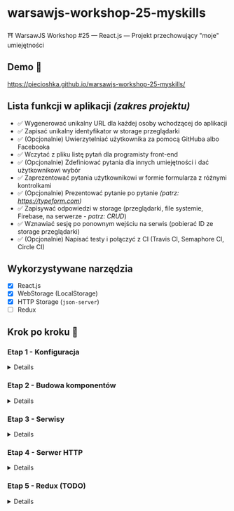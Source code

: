 # warsawjs-workshop-25-myskills

⛩️ WarsawJS Workshop #25 — React.js — Projekt przechowujący "moje" umiejętności

## Demo 🎉

<https://piecioshka.github.io/warsawjs-workshop-25-myskills/>

## Lista funkcji w aplikacji _(zakres projektu)_

* :white_check_mark: Wygenerować unikalny URL dla każdej osoby wchodzącej do aplikacji
* :white_check_mark: Zapisać unikalny identyfikator w storage przeglądarki
* :white_check_mark: (Opcjonalnie) Uwierzytelniać użytkownika za pomocą GitHuba albo Facebooka
* :white_check_mark: Wczytać z pliku listę pytań dla programisty front-end
* :white_check_mark: (Opcjonalnie) Zdefiniować pytania dla innych umiejętności i dać użytkownikowi wybór
* :white_check_mark: Zaprezentować pytania użytkownikowi w formie formularza z różnymi kontrolkami
* :white_check_mark: (Opcjonalnie) Prezentować pytanie po pytanie _(patrz: <https://typeform.com>)_
* :white_check_mark: Zapisywać odpowiedzi w storage (przeglądarki, file systemie, Firebase, na serwerze - _patrz: CRUD_)
* :white_check_mark: Wznawiać sesję po ponownym wejściu na serwis (pobierać ID ze storage przeglądarki)
* :white_check_mark: (Opcjonalnie) Napisać testy i połączyć z CI (Travis CI, Semaphore CI, Circle CI)

## Wykorzystywane narzędzia

* [x] React.js
* [x] WebStorage (LocalStorage)
* [x] HTTP Storage (`json-server`)
* [ ] Redux

## Krok po kroku 👣

### Etap 1 - Konfiguracja

<details>

* [x] Zainstalować pluginy do Google Chrome:
    + `React Developer Tools`
    + `Redux DevTools`

* [x] Zainstalować plugin do Visual Studio Code:
    + `Reactjs code snippets`
        - <https://github.com/xabikos/vscode-react>

* [x] Stworzyć pliki
    + `index.html`
    + `src/main.js`
    + `src/component/app.js`

* [x] W pliku `index.html`:
    + stworzyć kontener z `id="app"`
    + załączyć plik z `dist/bundle.js`

* [x] Zainstalować serwer, który będzie serwował aplikację

    ```bash
    npm i http-server
    ```

    Uwaga! Dopisać zadanie do `package.json`

    ```json
    "start": "http-server"
    ```

* [x] Zainstalować zależności projektu:

    ```bash
    npm i @babel/core @babel/preset-react babel-loader react react-dom webpack webpack-cli
    ```

    Uwaga! W specjalnym przypadku będzie trzeba:

    + zainstalować `@babel/preset-env`
    + dopisać `@babel/preset-env` w `presets` w konfiguracji `Babela`
        w pliku `webpack.config.js`

* [x] Skonfigurować Webpacka
    + Tryb = `development`
    + Plik wejściowy = `entry`
    + Plik wyjściowy = `output`
    + Uruchomić `babel-loader` dla plików `.jsx?`
    + Dodać preset `@babel/preset-react`

* [x] `react-router-dom`

</details>

### Etap 2 - Budowa komponentów

<details>

* [x] Stworzyć komponenty:
    + Aplikacja
    + Intro
    + Formularz

</details>

### Etap 3 - Serwisy

<details>

* [x] Stworzenie serwis o możliwościach:
    + Zapisywanie danych
    + Odczytywanie danych
    + Usuwanie danych

    który wykorzystuje interfejs `LocalStorage`

* Stworzenie serwis budujący

</details>

### Etap 4 - Serwer HTTP

<details>

* [x] Stworzenie serwis o możliwościach:
    + Zapisywanie danych
    + Odczytywanie danych
    + Usuwanie danych

    który wykorzystuje zapytania `HTTP`

* Zainstalować paczkę `json-server`

</details>

### Etap 5 - Redux (TODO)

<details>

* Zainstalować zależności:

    npm i redux

</details>
